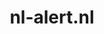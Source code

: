 ---
layout: post
title: "nl-alert.nl"
internal_url: "/dutchgov/nl-alert.nl.html"
subdomains_count: 11
all_subdomains_count: 13
urls_count: 7
ssl_rank: 0
http_rank: 79.428571428571
url_link: /data/nl-alert.nl/urls.txt
all_subdomains_link: /data/nl-alert.nl/all_subdomains.txt
subdomains_link: /data/nl-alert.nl/subdomains.txt
categories: dutchgov
---